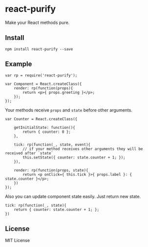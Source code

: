 # react-purify

Make your React methods pure.

## Install

	npm install react-purify --save

## Example

	var rp = require('react-purify');

	var Component = React.createClass({
		render: rp(function(props){
			return <p>{ props.greeting }</p>;
		});
	});

Your methods receive `props` and `state` before other arguments.

	var Counter = React.createClass({

		getInitialState: function(){
			return { counter: 0 };
		},

		tick: rp(function(_, state, event){
			// if your method receives other arguments they will be received after `state`
			this.setState({ counter: state.counter + 1; });
		}),

		render: rp(function(props, state){
			return <p onClick={ this.tick }>{ props.label }: { state.counter }</p>;
		})
	});

Also you can update component state easily. Just return new state.

	tick: rp(function(_, state){
		return { counter: state.counter + 1; };
	})

## License

MIT License